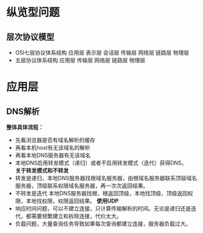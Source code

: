 # 纵览型问题
## 层次协议模型
- OSI七层协议体系结构
  应用层 表示层 会话层 传输层 网络层 链路层 物理层
- 五层协议体系结构
  应用层 传输层 网络层 链路层 物理层

# 应用层
## DNS解析   
**整体具体流程：** 
  - 先看浏览器是否有域名解析的缓存
  - 再看本机host有无该域名的解析
  - 再看本地DNS服务器有无该域名
  - 本地DNS启用转发模式（递归）或者不启用转发模式（迭代）获得DNS。  
**关于转发模式和不转发**   
- 转发是递归，本地DNS服务器找根域名服务器，由根域名服务器联系顶级域名服务器，顶级联系权限域名服务器，再一次次返回结果。
- 不转发是迭代 本地DNS服务器找根，根返回顶级，本地找顶级，顶级返回权限，本地找权限，权限返回结果。
**使用UDP**  
- 响应时间问题，可以不建立连接，只计算传输解析的时间。无论是递归还是迭代，都需要频繁建立和拆除连接，代价太大。
- 负载问题，大量查询任务导致如果每次查询都建立连接，服务器负载过大。
